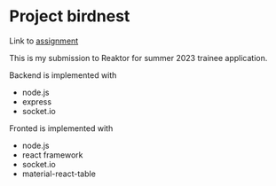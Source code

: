 # Project birdnest 

Link to [assignment](https://assignments.reaktor.com/birdnest/)

This is my submission to Reaktor for summer 2023 trainee application.

Backend is implemented with 
- node.js 
- express 
- socket.io

Fronted is implemented with
- node.js 
- react framework
- socket.io
- material-react-table